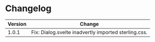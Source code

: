 # Changelog

| Version | Change                                               |
| ------- | ---------------------------------------------------- |
| 1.0.1   | Fix: Dialog.svelte inadvertly imported sterling.css. |
